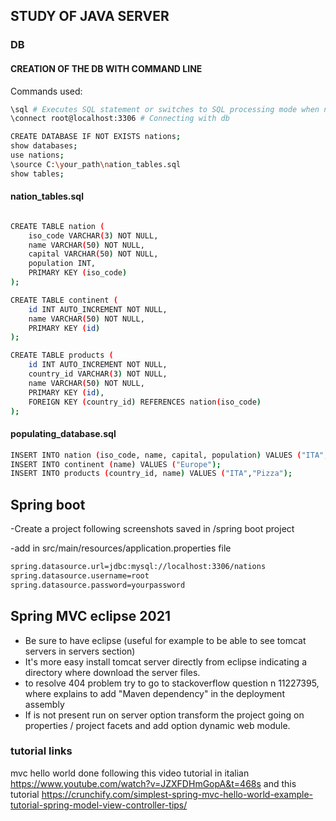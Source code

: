 ## STUDY OF JAVA SERVER

### DB

#### CREATION OF THE DB WITH COMMAND LINE

Commands used:
```sh
\sql # Executes SQL statement or switches to SQL processing mode when no statement is given.
\connect root@localhost:3306 # Connecting with db 

CREATE DATABASE IF NOT EXISTS nations;
show databases;
use nations;
\source C:\your_path\nation_tables.sql
show tables;
```

#### nation_tables.sql
```sh

CREATE TABLE nation ( 
    iso_code VARCHAR(3) NOT NULL,
    name VARCHAR(50) NOT NULL,
    capital VARCHAR(50) NOT NULL,
    population INT,
    PRIMARY KEY (iso_code)
);

CREATE TABLE continent (
    id INT AUTO_INCREMENT NOT NULL,
    name VARCHAR(50) NOT NULL,
    PRIMARY KEY (id)
);

CREATE TABLE products (
    id INT AUTO_INCREMENT NOT NULL,
    country_id VARCHAR(3) NOT NULL,
    name VARCHAR(50) NOT NULL,
    PRIMARY KEY (id),
    FOREIGN KEY (country_id) REFERENCES nation(iso_code)
);

```

#### populating_database.sql
```sh
INSERT INTO nation (iso_code, name, capital, population) VALUES ("ITA","Italy","Rome", 60360000);
INSERT INTO continent (name) VALUES ("Europe");
INSERT INTO products (country_id, name) VALUES ("ITA","Pizza");
```

## Spring boot

-Create a project following screenshots saved in /spring boot project  

-add in src/main/resources/application.properties file   
```sh
spring.datasource.url=jdbc:mysql://localhost:3306/nations
spring.datasource.username=root
spring.datasource.password=yourpassword
```

## Spring MVC eclipse 2021
- Be sure to have eclipse  (useful for example to be able to see tomcat servers in servers section)
- It's more easy install tomcat server directly from eclipse indicating a directory where download the server files.
- to resolve 404 problem try to go to stackoverflow question n 11227395, where explains to add "Maven dependency" in the deployment assembly
- If is not present run on server option transform the project going on properties / project facets and add option dynamic web module.

### tutorial links
mvc hello world done following this video tutorial in italian
https://www.youtube.com/watch?v=JZXFDHmGopA&t=468s
and this tutorial 
https://crunchify.com/simplest-spring-mvc-hello-world-example-tutorial-spring-model-view-controller-tips/